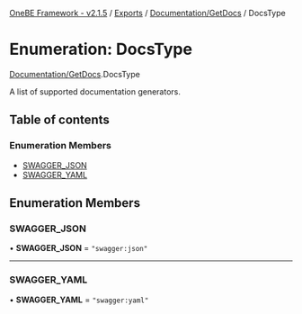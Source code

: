 [OneBE Framework - v2.1.5](../README.md) / [Exports](../modules.md) / [Documentation/GetDocs](../modules/Documentation_GetDocs.md) / DocsType

# Enumeration: DocsType

[Documentation/GetDocs](../modules/Documentation_GetDocs.md).DocsType

A list of supported documentation generators.

## Table of contents

### Enumeration Members

- [SWAGGER\_JSON](Documentation_GetDocs.DocsType.md#swagger_json)
- [SWAGGER\_YAML](Documentation_GetDocs.DocsType.md#swagger_yaml)

## Enumeration Members

### SWAGGER\_JSON

• **SWAGGER\_JSON** = ``"swagger:json"``

___

### SWAGGER\_YAML

• **SWAGGER\_YAML** = ``"swagger:yaml"``
